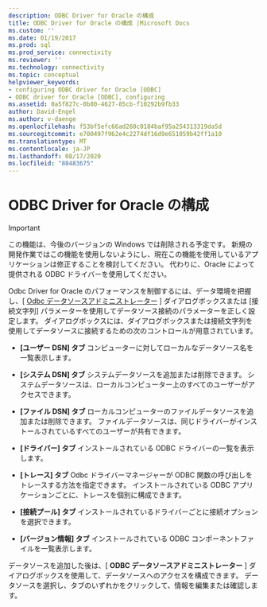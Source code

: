 ```yaml
---
description: ODBC Driver for Oracle の構成
title: ODBC Driver for Oracle の構成 |Microsoft Docs
ms.custom: ''
ms.date: 01/19/2017
ms.prod: sql
ms.prod_service: connectivity
ms.reviewer: ''
ms.technology: connectivity
ms.topic: conceptual
helpviewer_keywords:
- configuring ODBC driver for Oracle [ODBC]
- ODBC driver for Oracle [ODBC], configuring
ms.assetid: 0a5f827c-0b80-4627-85cb-f10292b9fb33
author: David-Engel
ms.author: v-daenge
ms.openlocfilehash: f53bf5efc66ad260c0184baf95a254313319da5d
ms.sourcegitcommit: e700497f962e4c2274df16d9e651059b42ff1a10
ms.translationtype: MT
ms.contentlocale: ja-JP
ms.lasthandoff: 08/17/2020
ms.locfileid: "88483675"
---
```

# <a name="configuring-the-odbc-driver-for-oracle"></a>ODBC Driver for Oracle の構成
> [!IMPORTANT]  
>  この機能は、今後のバージョンの Windows では削除される予定です。 新規の開発作業ではこの機能を使用しないようにし、現在この機能を使用しているアプリケーションは修正することを検討してください。 代わりに、Oracle によって提供される ODBC ドライバーを使用してください。  
  
 Odbc Driver for Oracle のパフォーマンスを制御するには、データ環境を把握し、[ [Odbc データソースアドミニストレーター](../../odbc/admin/odbc-data-source-administrator.md) ] ダイアログボックスまたは [接続文字列] パラメーターを使用してデータソース接続のパラメーターを正しく設定します。 ダイアログボックスには、ダイアログボックスまたは接続文字列を使用してデータソースに接続するための次のコントロールが用意されています。  
  
-   **[ユーザー DSN] タブ** コンピューターに対してローカルなデータソース名を一覧表示します。  
  
-   **[システム DSN] タブ** システムデータソースを追加または削除できます。 システムデータソースは、ローカルコンピューター上のすべてのユーザーがアクセスできます。  
  
-   **[ファイル DSN] タブ** ローカルコンピューターのファイルデータソースを追加または削除できます。 ファイルデータソースは、同じドライバーがインストールされているすべてのユーザーが共有できます。  
  
-   **[ドライバー] タブ** インストールされている ODBC ドライバーの一覧を表示します。  
  
-   **[トレース] タブ** Odbc ドライバーマネージャーが ODBC 関数の呼び出しをトレースする方法を指定できます。 インストールされている ODBC アプリケーションごとに、トレースを個別に構成できます。  
  
-   **[接続プール] タブ** インストールされているドライバーごとに接続オプションを選択できます。  
  
-   **[バージョン情報] タブ** インストールされている ODBC コンポーネントファイルを一覧表示します。  
  
 データソースを追加した後は、[ **ODBC データソースアドミニストレーター** ] ダイアログボックスを使用して、データソースへのアクセスを構成できます。 データソースを選択し、タブのいずれかをクリックして、情報を編集または確認します。
